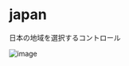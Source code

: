 # japan
日本の地域を選択するコントロール

![image](https://user-images.githubusercontent.com/2605401/216780024-845b407f-69c8-42d6-8a38-9ab0adcaf6b1.png)
